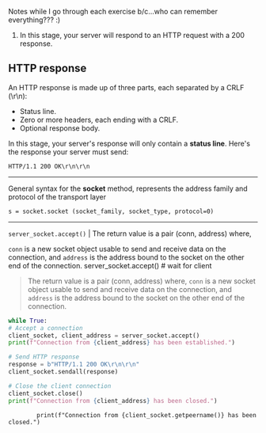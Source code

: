Notes while I go through each exercise b/c...who can remember everything??? :)

1.  In this stage, your server will respond to an HTTP request with a 200 response.

## HTTP response

An HTTP response is made up of three parts, each separated by a CRLF (\r\n):

- Status line.
- Zero or more headers, each ending with a CRLF.
- Optional response body.

In this stage, your server's response will only contain a **status line**. Here's the response your server must send:

`HTTP/1.1 200 OK\r\n\r\n`

---

General syntax for the **socket** method, represents the address family and protocol of the transport layer

`s = socket.socket (socket_family, socket_type, protocol=0)`

---

`server_socket.accept()` | The return value is a pair (conn, address) where,

`conn` is a new socket object usable to send and receive data on the connection,
and `address` is the address bound to the socket on the other end of the connection.
server_socket.accept() # wait for client

> The return value is a pair (conn, address) where,
> `conn` is a new socket object usable to send and receive data on the connection,
> and `address` is the address bound to the socket on the other end of the connection.

```python
while True:
# Accept a connection
client_socket, client_address = server_socket.accept()
print(f"Connection from {client_address} has been established.")

# Send HTTP response
response = b"HTTP/1.1 200 OK\r\n\r\n"
client_socket.sendall(response)

# Close the client connection
client_socket.close()
print(f"Connection from {client_address} has been closed.")
```
            
            print(f"Connection from {client_socket.getpeername()} has been closed.")   
